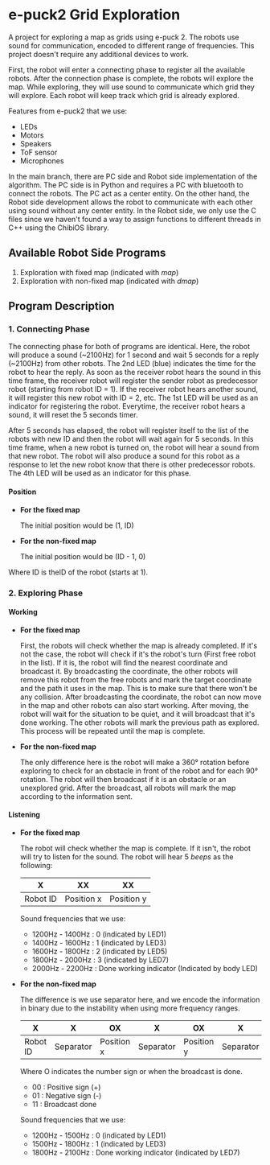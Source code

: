 # e-puck2 Grid Exploration

A project for exploring a map as grids using e-puck 2. The robots use sound for communication, encoded to different
range of frequencies. This project doesn't require any additional devices to work.

First, the robot will enter a connecting phase to register all the available robots. After the connection phase is
complete, the robots will explore the map. While exploring, they will use sound to communicate which grid they will
explore. Each robot will keep track which grid is already explored.

Features from e-puck2 that we use:
* LEDs
* Motors
* Speakers
* ToF sensor
* Microphones

In the main branch, there are PC side and Robot side implementation of the algorithm. The PC side is in Python and
requires a PC with bluetooth to connect the robots. The PC act as a center entity. On the other hand, the Robot side
development allows the robot to communicate with each other using sound without any center entity. In the Robot side,
we only use the C files since we haven't found a way to assign functions to different threads in C++ using the ChibiOS
library.

## Available Robot Side Programs
1. Exploration with fixed map (indicated with *map*)
2. Exploration with non-fixed map (indicated with *dmap*)

## Program Description

### 1. Connecting Phase

The connecting phase for both of programs are identical. Here, the robot will produce a sound (~2100Hz) for 1 second and
wait 5 seconds for a reply (~2100Hz) from other robots. The 2nd LED (blue) indicates the time for the robot to hear the
reply. As soon as the receiver robot hears the sound in this time frame, the receiver robot will register the sender
robot as predecessor robot (starting from robot ID = 1). If the receiver robot hears another sound, it will register
this new robot with ID = 2, etc. The 1st LED will be used as an indicator for registering the robot. Everytime, the
receiver robot hears a sound, it will reset the 5 seconds timer.

After 5 seconds has elapsed, the robot will register itself to the list of the robots with new ID and then the robot
will wait again for 5 seconds. In this time frame, when a new robot is turned on, the robot will hear a sound from that
new robot. The robot will also produce a sound for this robot as a response to let the new robot know that there is
other predecessor robots. The 4th LED will be used as an indicator for this phase.

#### Position
* **For the fixed map** 

   The initial position would be (1, ID)

* **For the non-fixed map**

    The initial position would be (ID - 1, 0)

Where ID is theID of the robot (starts at 1).

### 2. Exploring Phase

#### Working

* **For the fixed map**

  First, the robots will check whether the map is already completed. If it's not the case, the robot will check if it's
  the robot's turn (First free robot in the list). If it is, the robot will find the nearest coordinate and broadcast
  it. By broadcasting the coordinate, the other robots will remove this robot from the free robots and mark the target
  coordinate and the path it uses in the map. This is to make sure that there won't be any collision. After broadcasting
  the coordinate, the robot can now move in the map and other robots can also start working. After moving, the robot
  will wait for the situation to be quiet, and it will broadcast that it's done working. The other robots will mark the
  previous path as explored. This process will be repeated until the map is complete.


* **For the non-fixed map**

  The only difference here is the robot will make a 360° rotation before exploring to check for an obstacle in front of
  the robot and for each 90° rotation. The robot will then broadcast if it is an obstacle or an unexplored grid. After
  the broadcast, all robots will mark the map according to the information sent.

#### Listening

* **For the fixed map**

  The robot will check whether the map is complete. If it isn't, the robot will try to listen for the sound. The robot
  will hear 5 *beeps* as the following:

  | X        | XX         | XX         |
  |----------|------------|------------|
  | Robot ID | Position x | Position y |

  Sound frequencies that we use:
  * 1200Hz - 1400Hz : 0 (indicated by LED1)
  * 1400Hz - 1600Hz : 1 (indicated by LED3)
  * 1600Hz - 1800Hz : 2 (indicated by LED5)
  * 1800Hz - 2000Hz : 3 (indicated by LED7)
  * 2000Hz - 2200Hz : Done working indicator (Indicated by body LED)
  

* **For the non-fixed map**

  The difference is we use separator here, and we encode the information in binary due to the instability when using
  more frequency ranges.

  | X        | X         | OX         | X         | OX         | X         |
  |----------|-----------|------------|-----------|------------|-----------|
  | Robot ID | Separator | Position x | Separator | Position y | Separator |

  Where O indicates the number sign or when the broadcast is done.
  * 00 : Positive sign (+)
  * 01 : Negative sign (-)
  * 11 : Broadcast done

  Sound frequencies that we use:
  * 1200Hz - 1500Hz : 0 (indicated by LED1)
  * 1500Hz - 1800Hz : 1 (indicated by LED3)
  * 1800Hz - 2100Hz : Done working indicator (indicated by LED7)
